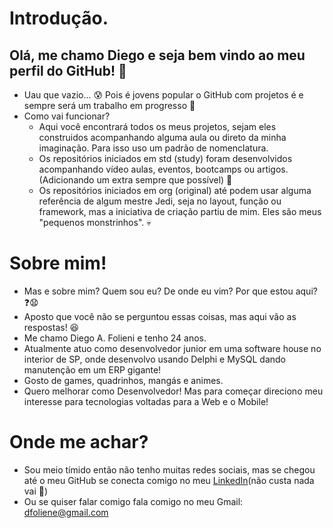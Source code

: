 # Introdução.
## Olá, me chamo Diego e seja bem vindo ao meu perfil do GitHub! 👋
* Uau que vazio... 😰 Pois é jovens popular o GitHub com projetos é e sempre será um trabalho em progresso 🏃
 * Como vai funcionar?
    * Aqui você encontrará todos os meus projetos, sejam eles construidos acompanhando alguma aula ou direto da minha imaginação. Para isso uso um padrão de nomenclatura.
    * Os repositórios iniciados em std (study) foram desenvolvidos acompanhando vídeo aulas, eventos, bootcamps ou artigos.(Adicionando um extra sempre que possível) 🏫
    * Os repositórios iniciados em org (original) até podem usar alguma referência de algum mestre Jedi, seja no layout, função ou framework, mas a iniciativa de criação partiu de mim. Eles são meus "pequenos monstrinhos". 💀
# Sobre mim!
* Mas e sobre mim? Quem sou eu? De onde eu vim? Por que estou aqui? ❓:anguished:
* Aposto que você não se perguntou essas coisas, mas aqui vão as respostas! :laughing:
* Me chamo Diego A. Folieni e tenho 24 anos.
* Atualmente atuo como desenvolvedor junior em uma software house no interior de SP, onde desenvolvo usando Delphi e MySQL dando manutenção em um ERP gigante!
* Gosto de games, quadrinhos, mangás e animes.
* Quero melhorar como Desenvolvedor! Mas para começar direciono meu interesse para tecnologias voltadas para a Web e o Mobile!
# Onde me achar?
* Sou meio tímido então não tenho muitas redes sociais, mas se chegou até o meu GitHub se conecta comigo no meu [LinkedIn](https://www.linkedin.com/in/diego-antonio-folieni-69295615b)(não custa nada vai 🥺)
* Ou se quiser falar comigo fala comigo no meu Gmail: dfoliene@gmail.com

<!--
**diegofolieni/diegofolieni** is a ✨ _special_ ✨ repository because its `README.md` (this file) appears on your GitHub profile.

Here are some ideas to get you started:

- 🔭 I’m currently working on ...
- 🌱 I’m currently learning ...
- 👯 I’m looking to collaborate on ...
- 🤔 I’m looking for help with ...
- 💬 Ask me about ...
- 📫 How to reach me: ...
- 😄 Pronouns: ...
- ⚡ Fun fact: ...
-->

